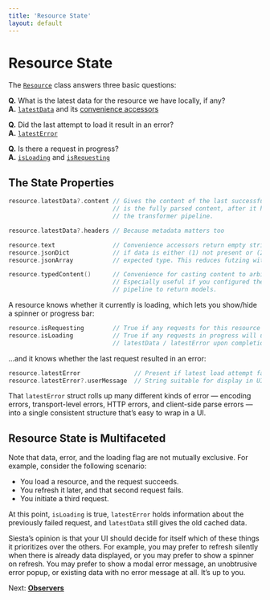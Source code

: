 ```yaml
---
title: 'Resource State'
layout: default
---
```


# Resource State

The [`Resource`](http://bustoutsolutions.github.io/siesta/api/Classes/Resource.html) class answers three basic questions:

**Q.** What is the latest data for the resource we have locally, if any?<br>
**A.** [`latestData`](https://bustoutsolutions.github.io/siesta/api/Classes/Resource.html#/s:vC6Siesta8Resource10latestDataGSqVS_6Entity_) and its [convenience accessors](https://bustoutsolutions.github.io/siesta/api/Protocols/TypedContentAccessors.html)

**Q.** Did the last attempt to load it result in an error?<br>
**A.** [`latestError`](https://bustoutsolutions.github.io/siesta/api/Classes/Resource.html#/s:vC6Siesta8Resource11latestErrorGSqVS_5Error_)

**Q.** Is there a request in progress?<br>
**A.** [`isLoading`](https://bustoutsolutions.github.io/siesta/api/Classes/Resource.html#/s:vC6Siesta8Resource9isLoadingSb) and [`isRequesting`](https://bustoutsolutions.github.io/siesta/api/Classes/Resource.html#/s:vC6Siesta8Resource12isRequestingSb)

## The State Properties

```swift
resource.latestData?.content // Gives the content of the last successful load. This
                             // is the fully parsed content, after it has run through
                             // the transformer pipeline.

resource.latestData?.headers // Because metadata matters too

resource.text                // Convenience accessors return empty string/dict/array
resource.jsonDict            // if data is either (1) not present or (2) not of the
resource.jsonArray           // expected type. This reduces futzing with optionals.

resource.typedContent()      // Convenience for casting content to arbitrary types.
                             // Especially useful if you configured the transformer
                             // pipeline to return models.
```

A resource knows whether it currently is loading, which lets you show/hide a spinner or progress bar:

```swift
resource.isRequesting        // True if any requests for this resource are in progress
resource.isLoading           // True if any requests in progress will update
                             // latestData / latestError upon completion.
```

…and it knows whether the last request resulted in an error:

```swift
resource.latestError               // Present if latest load attempt failed
resource.latestError?.userMessage  // String suitable for display in UI
```

That `latestError` struct rolls up many different kinds of error — encoding errors, transport-level errors, HTTP errors, and client-side parse errors — into a single consistent structure that’s easy to wrap in a UI.

## Resource State is Multifaceted

Note that data, error, and the loading flag are not mutually exclusive. For example, consider the following scenario:

* You load a resource, and the request succeeds.
* You refresh it later, and that second request fails.
* You initiate a third request.

At this point, `isLoading` is true, `latestError` holds information about the previously failed request, and `latestData` still gives the old cached data.

Siesta’s opinion is that your UI should decide for itself which of these things it prioritizes over the others. For example, you may prefer to refresh silently when there is already data displayed, or you may prefer to show a spinner on refresh. You may prefer to show a modal error message, an unobtrusive error popup, or existing data with no error message at all. It’s up to you.

<p class='guide-next'>Next: <strong><a href='../observers'>Observers</a></strong></p>
